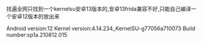 找遍全网只找到一个kernelsu安卓13版本的,安卓13frida兼容不好,只能自己编译一个安卓12版本的放出来

Android version:12 
Kernel version:4.14.234_KernelSU-g77056a710073
Build number:sp1a.210812.015
